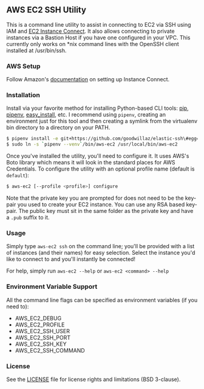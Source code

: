 ## AWS EC2 SSH Utility

This is a command line utility to assist in connecting to EC2 via SSH using IAM and [EC2 Instance Connect](https://docs.aws.amazon.com/AWSEC2/latest/UserGuide/Connect-using-EC2-Instance-Connect.html).  It also allows connecting to private instances via a Bastion Host if you have one configured in your VPC. This currently only works on *nix command lines with the OpenSSH client installed at /usr/bin/ssh.

### AWS Setup

Follow Amazon's [documentation](https://docs.aws.amazon.com/AWSEC2/latest/UserGuide/ec2-instance-connect-set-up.html) on setting up Instance Connect.

### Installation

Install via your favorite method for installing Python-based CLI tools: [pip](https://pip.pypa.io/en/stable/), [pipenv](https://pypi.org/project/pipenv/), [easy_install](https://setuptools.readthedocs.io/en/latest/easy_install.html), etc.  I recommend using `pipenv`, creating an environment just for this tool and then creating a symlink from the virtualenv bin directory to a directory on your PATH.

```bash
$ pipenv install -e git+https://github.com/goodwillaz/elastic-ssh\#egg=elastic-ssh
$ sudo ln -s `pipenv --venv`/bin/aws-ec2 /usr/local/bin/aws-ec2
```

Once you've installed the utility, you'll need to configure it.  It uses AWS's Boto library which means it will look in the standard places for AWS Credentials.  To configure the utility with an optional profile name (default is `default`):

```bash
$ aws-ec2 [--profile <profile>] configure
```

Note that the private key you are prompted for does not need to be the key-pair you used to create your EC2 instance.  You can use any RSA based key-pair. The public key must sit in the same folder as the private key and have a `.pub` suffix to it.

### Usage

Simply type `aws-ec2 ssh` on the command line; you'll be provided with a list of instances (and their names) for easy selection.  Select the instance you'd like to connect to and you'll instantly be connected!

For help, simply run `aws-ec2 --help` or `aws-ec2 <command> --help`

### Environment Variable Support

All the command line flags can be specified as environment variables (if you need to):

* AWS_EC2_DEBUG
* AWS_EC2_PROFILE
* AWS_EC2_SSH_USER
* AWS_EC2_SSH_PORT
* AWS_EC2_SSH_KEY
* AWS_EC2_SSH_COMMAND

### License

See the [LICENSE](LICENSE.md) file for license rights and limitations (BSD 3-clause).
